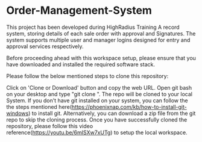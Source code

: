 # Order-Management-System

This project has been developed during HighRadius Training
A record system, storing details of each sale order with approval and Signatures. The system supports multiple user and manager logins designed for entry and approval services respectively.

Before proceeding ahead with this workspace setup, please ensure that you have downloaded and installed the required software stack.

Please follow the below mentioned steps to clone this repository:

Click on 'Clone or Download' button and copy the web URL.
Open git bash on your desktop and type "git clone ".
The repo will be cloned to your local System.
If you don't have git installed on your system, you can follow the the steps mentioned here(https://phoenixnap.com/kb/how-to-install-git-windows) to install git.
Alternatively, you can download a zip file from the git repo to skip the cloning process.
Once you have successfully cloned the repository, please follow this video reference(https://youtu.be/6mISXw7xUTg) to setup the local workspace.
